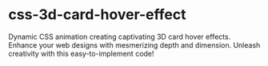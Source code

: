 # css-3d-card-hover-effect
Dynamic CSS animation creating captivating 3D card hover effects. Enhance your web designs with mesmerizing depth and dimension. Unleash creativity with this easy-to-implement code!
